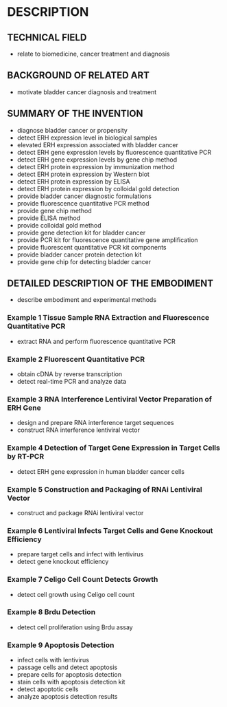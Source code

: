 # DESCRIPTION

## TECHNICAL FIELD

- relate to biomedicine, cancer treatment and diagnosis

## BACKGROUND OF RELATED ART

- motivate bladder cancer diagnosis and treatment

## SUMMARY OF THE INVENTION

- diagnose bladder cancer or propensity
- detect ERH expression level in biological samples
- elevated ERH expression associated with bladder cancer
- detect ERH gene expression levels by fluorescence quantitative PCR
- detect ERH gene expression levels by gene chip method
- detect ERH protein expression by immunization method
- detect ERH protein expression by Western blot
- detect ERH protein expression by ELISA
- detect ERH protein expression by colloidal gold detection
- provide bladder cancer diagnostic formulations
- provide fluorescence quantitative PCR method
- provide gene chip method
- provide ELISA method
- provide colloidal gold method
- provide gene detection kit for bladder cancer
- provide PCR kit for fluorescence quantitative gene amplification
- provide fluorescent quantitative PCR kit components
- provide bladder cancer protein detection kit
- provide gene chip for detecting bladder cancer

## DETAILED DESCRIPTION OF THE EMBODIMENT

- describe embodiment and experimental methods

### Example 1 Tissue Sample RNA Extraction and Fluorescence Quantitative PCR

- extract RNA and perform fluorescence quantitative PCR

### Example 2 Fluorescent Quantitative PCR

- obtain cDNA by reverse transcription
- detect real-time PCR and analyze data

### Example 3 RNA Interference Lentiviral Vector Preparation of ERH Gene

- design and prepare RNA interference target sequences
- construct RNA interference lentiviral vector

### Example 4 Detection of Target Gene Expression in Target Cells by RT-PCR

- detect ERH gene expression in human bladder cancer cells

### Example 5 Construction and Packaging of RNAi Lentiviral Vector

- construct and package RNAi lentiviral vector

### Example 6 Lentiviral Infects Target Cells and Gene Knockout Efficiency

- prepare target cells and infect with lentivirus
- detect gene knockout efficiency

### Example 7 Celigo Cell Count Detects Growth

- detect cell growth using Celigo cell count

### Example 8 Brdu Detection

- detect cell proliferation using Brdu assay

### Example 9 Apoptosis Detection

- infect cells with lentivirus
- passage cells and detect apoptosis
- prepare cells for apoptosis detection
- stain cells with apoptosis detection kit
- detect apoptotic cells
- analyze apoptosis detection results

